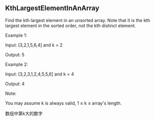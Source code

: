## KthLargestElementInAnArray


Find the kth largest element in an unsorted array. Note that it is the kth largest element in the sorted order, not the kth distinct element.

Example 1:

Input: [3,2,1,5,6,4] and k = 2

Output: 5

Example 2:

Input: [3,2,3,1,2,4,5,5,6] and k = 4

Output: 4

Note: 

You may assume k is always valid, 1 ≤ k ≤ array's length.

数组中第k大的数字

